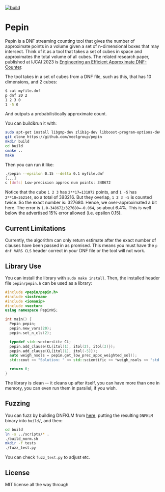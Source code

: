 [![build](https://github.com/meelgroup/pepin/actions/workflows/cmake-single-platform.yml/badge.svg)](https://github.com/meelgroup/pepin/actions/workflows/cmake-single-platform.yml)
# Pepin

Pepin is a DNF streaming counting tool that gives the number of approximate points in a volume given a set of n-dimensional boxes that may intersect. Think of it as a tool that takes a set of cubes in space and approximates the total volume of all cubes. The related research paper, published at IJCAI 2023 is [Engineering an Efficient Approximate DNF-Counter](https://www.ijcai.org/proceedings/2023/226).

The tool takes in a set of cubes from a DNF file, such as this, that has 10 dimensions, and 2 cubes:

```bash
$ cat myfile.dnf
p dnf 20 2
1 2 3 0
1 -5 0
```

And outputs a probabilistically approximate count.

You can build&run it with:

```bash
sudo apt-get install libgmp-dev zlib1g-dev libboost-program-options-dev cmake build-essential git
git clone https://github.com/meelgroup/pepin
mkdir build
cd build
cmake ..
make
```

Then you can run it like:

```bash
./pepin --epsilon 0.15 --delta 0.1 myfile.dnf
[...]
c [dnfs] Low-precision approx num points: 348672
```

Notice that the cube `1 2 3` has `2**17=131072` points, and `1 -5` has `2**18=262144`, so a total of 393216. But they overlap, `1 2 3 -5` is counted twice. So the exact number is: 327680. Hence, we over-approximated a bit here. The error is `1.0-348672/327680=-0.064`, so about 6.4%. This is well below the advertised 15% error allowed (i.e. epsilon 0.15).


## Current Limitations

Currently, the algorithm can only return estimate after the exact number of clauses have been passed in as promised. This means you must have the `p dnf VARS CLS` header correct in your DNF file or the tool will not work.

## Library Use

You can install the library with `sudo make install`. Then, the installed header file `pepin/pepin.h` can be used as a library:
```cpp
#include <pepin/pepin.h>
#include <iostream>
#include <iomanip>
#include <vector>
using namespace PepinNS;

int main() {
  Pepin pepin;
  pepin.new_vars(20);
  pepin.set_n_cls(2);

  typedef std::vector<Lit> CL;
  pepin.add_clause(CL{itol(1), itol(2), itol(3)});
  pepin.add_clause(CL{itol(1), itol(-5)});
  auto weigh_nsols = pepin.get_low_prec_appx_weighted_sol();
  std::cout << "Solution: " << std::scientific << *weigh_nsols << "std::endl;

  return 0;
}
```

The library is clean -- it cleans up after itself, you can have more than one in memory, you can even run them in parallel, if you wish.

## Fuzzing

You can fuzz by building DNFKLM from [here](https://gitlab.com/Shrotri/DNF_Counting/), putting the resulting `DNFKLM` binary into `build/`, and then:

```bash
cd build
ln -s ../scripts/* .
./build_norm.sh
mkdir -f tests
./fuzz_test.py
```

You can check `fuzz_test.py` to adjust etc.

## License
MIT license all the way through
